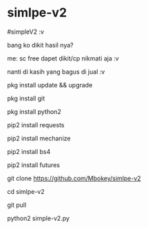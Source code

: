 # simlpe-v2
#simpleV2 :v

bang ko dikit hasil nya?

me: sc free dapet dikit/cp nikmati aja :v

nanti di kasih yang bagus di jual :v

pkg install update && upgrade

pkg install git

pkg install python2

pip2 install requests

pip2 install mechanize

pip2 install bs4

pip2 install futures

git clone https://github.com/Mbokey/simlpe-v2

cd simlpe-v2

git pull

python2 simple-v2.py
